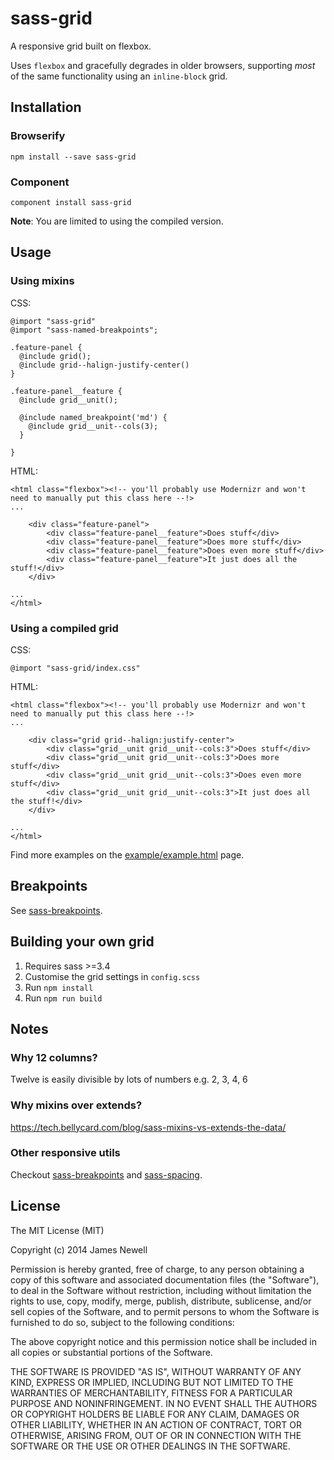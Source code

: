 # sass-grid

A responsive grid built on flexbox.

Uses `flexbox` and gracefully degrades in older browsers, supporting *most* of the same functionality using an `inline-block` grid.

## Installation

### Browserify

    npm install --save sass-grid

### Component

    component install sass-grid

**Note**: You are limited to using the compiled version.

## Usage

### Using mixins

CSS:

    @import "sass-grid"
    @import "sass-named-breakpoints";

    .feature-panel {
      @include grid();
      @include grid--halign-justify-center()
    }

    .feature-panel__feature {
      @include grid__unit();

      @include named_breakpoint('md') {
        @include grid__unit--cols(3);
      }

    }

HTML:

    <html class="flexbox"><!-- you'll probably use Modernizr and won't need to manually put this class here --!>
    ...

        <div class="feature-panel">
            <div class="feature-panel__feature">Does stuff</div>
            <div class="feature-panel__feature">Does more stuff</div>
            <div class="feature-panel__feature">Does even more stuff</div>
            <div class="feature-panel__feature">It just does all the stuff!</div>
        </div>

    ...
    </html>

### Using a compiled grid

CSS:

    @import "sass-grid/index.css"

HTML:

    <html class="flexbox"><!-- you'll probably use Modernizr and won't need to manually put this class here --!>
    ...

        <div class="grid grid--halign:justify-center">
            <div class="grid__unit grid__unit--cols:3">Does stuff</div>
            <div class="grid__unit grid__unit--cols:3">Does more stuff</div>
            <div class="grid__unit grid__unit--cols:3">Does even more stuff</div>
            <div class="grid__unit grid__unit--cols:3">It just does all the stuff!</div>
        </div>

    ...
    </html>

Find more examples on the [example/example.html](http://digitaledgeit.github.io/sass-grid/example/example.html) page.

## Breakpoints

See [sass-breakpoints](https://www.npmjs.com/package/sass-breakpoints).

## Building your own grid

1. Requires sass >=3.4
2. Customise the grid settings in `config.scss`
3. Run `npm install`
4. Run `npm run build`

## Notes

### Why 12 columns?
Twelve is easily divisible by lots of numbers e.g. 2, 3, 4, 6

### Why mixins over extends?

https://tech.bellycard.com/blog/sass-mixins-vs-extends-the-data/

### Other responsive utils

Checkout [sass-breakpoints](https://www.npmjs.com/package/sass-breakpoints) and [sass-spacing](https://www.npmjs.com/package/sass-spacing).

## License

The MIT License (MIT)

Copyright (c) 2014 James Newell

Permission is hereby granted, free of charge, to any person obtaining a copy of this software and associated documentation files (the "Software"), to deal in the Software without restriction, including without limitation the rights to use, copy, modify, merge, publish, distribute, sublicense, and/or sell copies of the Software, and to permit persons to whom the Software is furnished to do so, subject to the following conditions:

The above copyright notice and this permission notice shall be included in all copies or substantial portions of the Software.

THE SOFTWARE IS PROVIDED "AS IS", WITHOUT WARRANTY OF ANY KIND, EXPRESS OR IMPLIED, INCLUDING BUT NOT LIMITED TO THE WARRANTIES OF MERCHANTABILITY, FITNESS FOR A PARTICULAR PURPOSE AND NONINFRINGEMENT. IN NO EVENT SHALL THE AUTHORS OR COPYRIGHT HOLDERS BE LIABLE FOR ANY CLAIM, DAMAGES OR OTHER LIABILITY, WHETHER IN AN ACTION OF CONTRACT, TORT OR OTHERWISE, ARISING FROM, OUT OF OR IN CONNECTION WITH THE SOFTWARE OR THE USE OR OTHER DEALINGS IN THE SOFTWARE.
